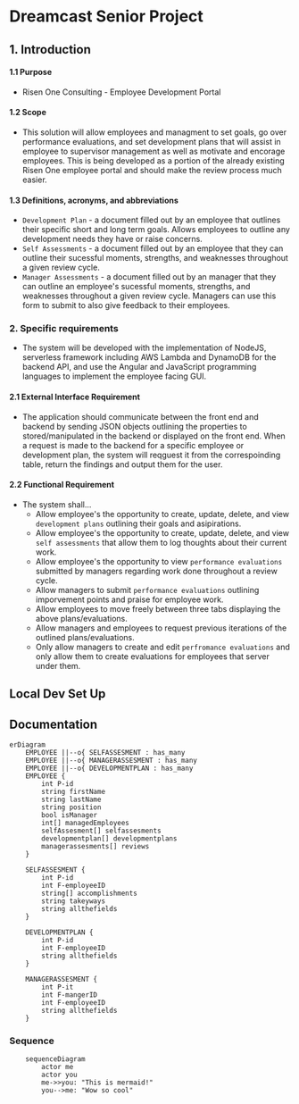 # Dreamcast Senior Project
## 1. Introduction 
#### 1.1 Purpose
- Risen One Consulting - Employee Development Portal 
#### 1.2 Scope 
- This solution will allow employees and managment to set goals, go over performance evaluations, and set development plans that will assist in employee to supervisor management as well as motivate and encorage employees. This is being developed as a portion of the already existing Risen One employee portal and should make the review process much easier.

#### 1.3 Definitions, acronyms, and abbreviations 
- `Development Plan` - a document filled out by an employee that outlines their specific short and long term goals. Allows employees to outline any development needs they have or raise concerns.
- `Self Assessments` - a document filled out by an employee that they can outline their sucessful moments, strengths, and weaknesses throughout a given review cycle.
- `Manager Assessments` - a document filled out by an manager that they can outline an employee's sucessful moments, strengths, and weaknesses throughout a given review cycle. Managers can use this form to submit to also give feedback to their employees.
### 2. Specific requirements
- The system will be developed with the implementation of NodeJS, serverless framework including AWS Lambda and DynamoDB for the backend API, and use the Angular and JavaScript programming languages to implement the employee facing GUI. 
#### 2.1 External Interface Requirement
- The application should communicate between the front end and backend by sending JSON objects outlining the properties to stored/manipulated in the backend or displayed on the front end. When a request is made to the backend for a specific employee or development plan, the system will reqguest it from the correspoinding table, return the findings and output them for the user.

#### 2.2 Functional Requirement
- The system shall...
    - Allow employee's the opportunity to create, update, delete, and view `development plans` outlining their goals and asipirations.
    - Allow employee's the opportunity to create, update, delete, and view `self assessments` that allow them to log thoughts about their current work.
    - Allow employee's the opportunity to view `performance evaluations` submitted by managers regarding work done throughout a review cycle.
    - Allow managers to submit `performance evaluations` outlining imporvement points and praise for employee work.
    - Allow employees to move freely between three tabs displaying the above plans/evaluations.
    - Allow managers and employees to request previous iterations of the outlined plans/evaluations.
    - Only allow managers to create and edit `perfromance evaluations` and only allow them to create evaluations for employees that server under them.

## Local Dev Set Up

## Documentation
```mermaid
erDiagram
    EMPLOYEE ||--o{ SELFASSESMENT : has_many
    EMPLOYEE ||--o{ MANAGERASSESMENT : has_many
    EMPLOYEE ||--o{ DEVELOPMENTPLAN : has_many
    EMPLOYEE {
        int P-id
        string firstName
        string lastName
        string position
        bool isManager
        int[] managedEmployees
        selfAssesment[] selfassesments
        developmentplan[] developmentplans
        managerassesments[] reviews
    }

    SELFASSESMENT {
        int P-id
        int F-employeeID
        string[] accomplishments
        string takeyways
        string allthefields
    }

    DEVELOPMENTPLAN {
        int P-id
        int F-employeeID
        string allthefields
    }

    MANAGERASSESMENT {
        int P-it
        int F-mangerID
        int F-employeeID
        string allthefields
    }
```



### Sequence
```mermaid
    sequenceDiagram
        actor me
        actor you
        me->>you: "This is mermaid!"
        you-->me: "Wow so cool"
```